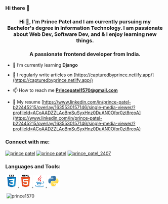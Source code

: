 ### Hi there 👋

<h3 align="center">Hi 👋, I'm Prince Patel and I am currently pursuing my Bachelor's degree in Information Technology. I am passionate about Web Dev, Software Dev, and & I enjoy learning new things.</h3>
<h3 align="center">A passionate frontend developer from India.</h3>

- 🌱 I’m currently learning **Django**

- 📝 I regularly write articles on [https://capturedbyprince.netlify.app/](https://capturedbyprince.netlify.app/)

- 📫 How to reach me **Princepatel1570@gmail.com**

- 📄 My resume [https://www.linkedin.com/in/prince-patel-b22445215/overlay/1635530157146/single-media-viewer/?profileId=ACoAADZZLAoBmSuSyxHnz0DuAN0Ofor0zt8reoA](https://www.linkedin.com/in/prince-patel-b22445215/overlay/1635530157146/single-media-viewer/?profileId=ACoAADZZLAoBmSuSyxHnz0DuAN0Ofor0zt8reoA)

<h3 align="left">Connect with me:</h3>
<p align="left">
<a href="https://linkedin.com/in/prince patel" target="blank"><img align="center" src="https://raw.githubusercontent.com/rahuldkjain/github-profile-readme-generator/master/src/images/icons/Social/linked-in-alt.svg" alt="prince patel" height="30" width="40" /></a>
<a href="https://fb.com/prince patel" target="blank"><img align="center" src="https://raw.githubusercontent.com/rahuldkjain/github-profile-readme-generator/master/src/images/icons/Social/facebook.svg" alt="prince patel" height="30" width="40" /></a>
<a href="https://instagram.com/prince_patel_2407" target="blank"><img align="center" src="https://raw.githubusercontent.com/rahuldkjain/github-profile-readme-generator/master/src/images/icons/Social/instagram.svg" alt="prince_patel_2407" height="30" width="40" /></a>
</p>

<h3 align="left">Languages and Tools:</h3>
<p align="left"> <a href="https://www.w3schools.com/css/" target="_blank" rel="noreferrer"> <img src="https://raw.githubusercontent.com/devicons/devicon/master/icons/css3/css3-original-wordmark.svg" alt="css3" width="40" height="40"/> </a> <a href="https://www.w3.org/html/" target="_blank" rel="noreferrer"> <img src="https://raw.githubusercontent.com/devicons/devicon/master/icons/html5/html5-original-wordmark.svg" alt="html5" width="40" height="40"/> </a> <a href="https://www.java.com" target="_blank" rel="noreferrer"> <img src="https://raw.githubusercontent.com/devicons/devicon/master/icons/java/java-original.svg" alt="java" width="40" height="40"/> </a> <a href="https://www.python.org" target="_blank" rel="noreferrer"> <img src="https://raw.githubusercontent.com/devicons/devicon/master/icons/python/python-original.svg" alt="python" width="40" height="40"/> </a> </p>

<p>&nbsp;<img align="center" src="https://github-readme-stats.vercel.app/api?username=prince1570&show_icons=true&locale=en" alt="prince1570" /></p>
